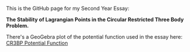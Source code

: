 This is the GitHub page for my Second Year Essay:

**The Stability of Lagrangian Points in the Circular Restricted Three Body Problem.**

There's a GeoGebra plot of the potential function used in the essay here: [CR3BP Potential Function](https://www.geogebra.org/calculator/dzvrkvne)
